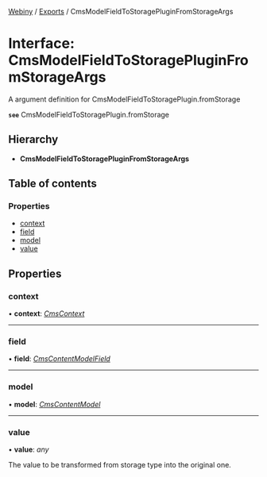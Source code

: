 [Webiny](../README.md) / [Exports](../modules.md) / CmsModelFieldToStoragePluginFromStorageArgs

# Interface: CmsModelFieldToStoragePluginFromStorageArgs

A argument definition for CmsModelFieldToStoragePlugin.fromStorage

**`see`** CmsModelFieldToStoragePlugin.fromStorage

## Hierarchy

* **CmsModelFieldToStoragePluginFromStorageArgs**

## Table of contents

### Properties

- [context](cmsmodelfieldtostoragepluginfromstorageargs.md#context)
- [field](cmsmodelfieldtostoragepluginfromstorageargs.md#field)
- [model](cmsmodelfieldtostoragepluginfromstorageargs.md#model)
- [value](cmsmodelfieldtostoragepluginfromstorageargs.md#value)

## Properties

### context

• **context**: [*CmsContext*](cmscontext.md)

___

### field

• **field**: [*CmsContentModelField*](cmscontentmodelfield.md)

___

### model

• **model**: [*CmsContentModel*](cmscontentmodel.md)

___

### value

• **value**: *any*

The value to be transformed from storage type into the original one.
